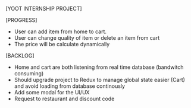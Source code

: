 [YOOT INTERNSHIP PROJECT]

[PROGRESS]
- User can add item from home to cart.
- User can change quality of item or delete an item from cart
- The price will be calculate dynamically

[BACKLOG]
- Home and cart are both listening from real time database (bandwitch consuming)
- Should upgrade project to Redux to manage global state easier (Cart) and avoid loading from database continously
- Add some modal for the UI/UX
- Request to restaurant and discount code